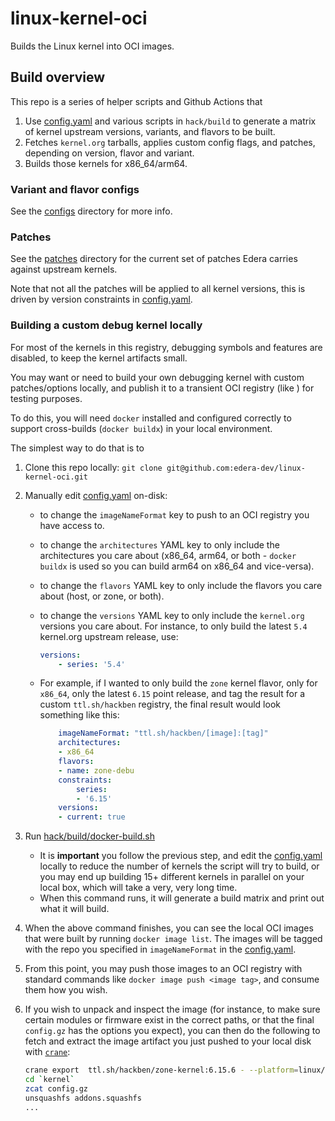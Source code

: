 # linux-kernel-oci

Builds the Linux kernel into OCI images.

## Build overview

This repo is a series of helper scripts and Github Actions that

1. Use [config.yaml](config.yaml) and various scripts in `hack/build` to generate a matrix of kernel upstream versions, variants, and flavors to be built.
1. Fetches `kernel.org` tarballs, applies custom config flags, and patches, depending on version, flavor and variant.
1. Builds those kernels for x86_64/arm64.

### Variant and flavor configs

See the [configs](configs/README.md) directory for more info.

### Patches

See the [patches](patches) directory for the current set of patches Edera carries against upstream kernels.

Note that not all the patches will be applied to all kernel versions, this is driven by version constraints in [config.yaml](config.yaml).


### Building a custom debug kernel locally

For most of the kernels in this registry, debugging symbols and features are disabled, to keep the kernel artifacts small.

You may want or need to build your own debugging kernel with custom patches/options locally, and publish it to a transient OCI registry (like [](ttl.sh)) for testing purposes.

To do this, you will need `docker` installed and configured correctly to support cross-builds (`docker buildx`) in your local environment.

The simplest way to do that is to

1. Clone this repo locally: `git clone git@github.com:edera-dev/linux-kernel-oci.git`
1. Manually edit [config.yaml](config.yaml) on-disk:
   - to change the `imageNameFormat` key to push to an OCI registry you have access to.
   - to change the `architectures` YAML key to only include the architectures you care about (x86_64, arm64, or both - `docker buildx` is used so you can build arm64 on x86_64 and vice-versa).
   - to change the `flavors` YAML key to only include the flavors you care about (host, or zone, or both).
   - to change the `versions` YAML key to only include the `kernel.org` versions you care about. For instance, to only build the latest `5.4` kernel.org upstream release, use:

        ```yaml
        versions:
            - series: '5.4'
        ```

   - For example, if I wanted to only build the `zone` kernel flavor, only for `x86_64`, only the latest `6.15` point release, and tag the result for a custom `ttl.sh/hackben` registry, the final result would look something like this:

        ```yaml
            imageNameFormat: "ttl.sh/hackben/[image]:[tag]"
            architectures:
            - x86_64
            flavors:
            - name: zone-debu
            constraints:
                series:
                - '6.15'
            versions:
            - current: true
        ```

1. Run [hack/build/docker-build.sh](hack/build/docker-build.sh)
   - It is **important** you follow the previous step, and edit the [config.yaml](config.yaml) locally to reduce the number of kernels the script will try to build, or you may end up building 15+ different kernels in parallel on your local box, which will take a very, very long time.
   - When this command runs, it will generate a build matrix and print out what it will build.
1. When the above command finishes, you can see the local OCI images that were built by running `docker image list`. The images will be tagged with the repo you specified in `imageNameFormat` in the [config.yaml](config.yaml).
1. From this point, you may push those images to an OCI registry with standard commands like `docker image push <image tag>`, and consume them how you wish.
1. If you wish to unpack and inspect the image (for instance, to make sure certain modules or firmware exist in the correct paths, or that the final `config.gz` has the options you expect), you can then do the following to fetch and extract the image artifact you just pushed to your local disk with [`crane`](https://github.com/google/go-containerregistry/blob/main/cmd/crane/README.md):

    ```sh
    crane export  ttl.sh/hackben/zone-kernel:6.15.6 - --platform=linux/amd64 | tar --keep-directory-symlink -xf - -C .
    cd `kernel`
    zcat config.gz
    unsquashfs addons.squashfs
    ...
    ```
